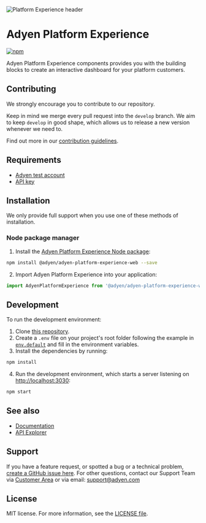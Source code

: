 ![Platform Experience header](https://github.com/Adyen/adyen-platform-experience-web/assets/7926613/18094965-9e01-450e-8dc9-ea84e6b22c2b)

# Adyen Platform Experience

[![npm](https://img.shields.io/npm/v/@adyen/adyen-platform-experience-web.svg)](http://npm.im/@adyen/adyen-platform-experience-web)

Adyen Platform Experience components provides you with the building blocks to create an interactive dashboard for your platform customers.

## Contributing

We strongly encourage you to contribute to our repository.

Keep in mind we merge every pull request into the `develop` branch. We aim to keep `develop` in good shape, which allows us to release a new version whenever we need to.

Find out more in our [contribution guidelines](https://github.com/Adyen/.github/blob/master/CONTRIBUTING.md).

## Requirements

-   [Adyen test account](https://www.adyen.com/signup)
-   [API key](https://docs.adyen.com/development-resources/how-to-get-the-api-key)

## Installation

We only provide full support when you use one of these methods of installation.

### Node package manager

1. Install the [Adyen Platform Experience Node package](https://www.npmjs.com/package/@adyen/adyen-platform-experience-web):

```sh
npm install @adyen/adyen-platform-experience-web --save
```

2. Import Adyen Platform Experience into your application:

```js
import AdyenPlatformExperience from '@adyen/adyen-platform-experience-web';
```

## Development

To run the development environment:

1. Clone [this repository](https://github.com/Adyen/adyen-platform-experience-web).
2. Create a `.env` file on your project's root folder following the example in [`env.default`](envs/env.default) and fill in the environment variables.
3. Install the dependencies by running:

```sh
npm install
```

4. Run the development environment, which starts a server listening on [http://localhost:3030](http://localhost:3030):

```sh
npm start
```

## See also

-   [Documentation](https://docs.adyen.com/platforms/components-overview/)
-   [API Explorer](https://docs.adyen.com/api-explorer/)

## Support

If you have a feature request, or spotted a bug or a technical problem, [create a GitHub issue here](https://github.com/Adyen/adyen-platform-experience-web/issues/new/choose). For other questions, contact our Support Team via [Customer Area](https://ca-live.adyen.com/ca/ca/contactUs/support.shtml) or via email: support@adyen.com

## License
MIT license. For more information, see the [LICENSE file](LICENSE).
